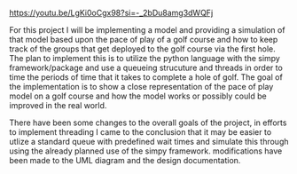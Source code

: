 
https://youtu.be/LgKi0oCgx98?si=-_2bDu8amg3dWQFj

For this project I will be implementing a model and providing a simulation of that model based upon the pace of play of a golf course and how to keep track of the groups that get deployed to the golf course via the first hole. The plan to implement this is to utilize the python language with the simpy framework/package and use a queueing strucuture and threads in order to time the periods of time that it takes to complete a hole of golf. The goal of the implementation is to show a close representation of the pace of play model on a golf course and how the model works or possibly could be improved in the real world.

There have been some changes to the overall goals of the project, in efforts to implement threading I came to the conclusion that it may be easier to utlize a standard queue with predefined wait times and simulate this through using the already planned use of the simpy framework. modifications have been made to the UML diagram and the design documentation.
